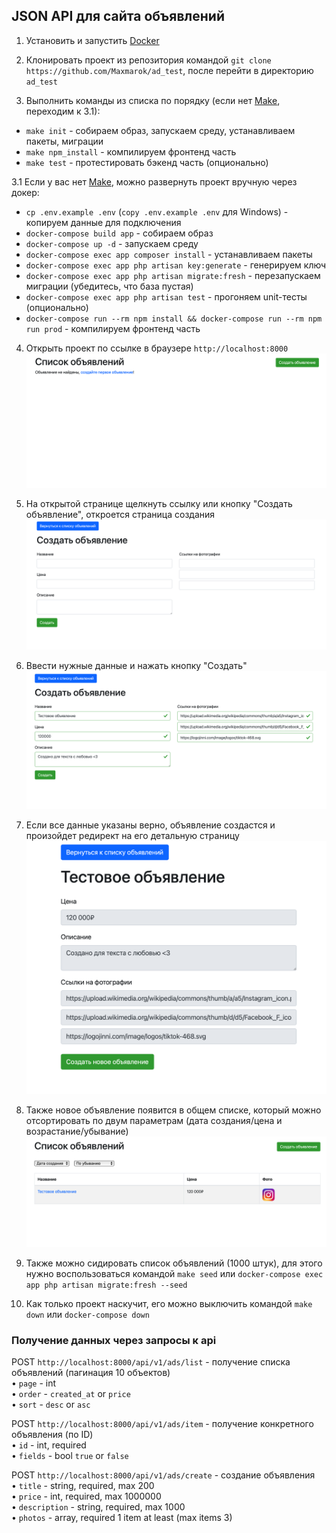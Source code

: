 ##  JSON API для сайта объявлений

1. Установить и запустить [Docker](https://hub.docker.com)  

2. Клонировать проект из репозитория командой `git clone https://github.com/Maxmarok/ad_test`, после перейти в директорию `ad_test`  

3. Выполнить команды из списка по порядку (если нет [Make](https://makefiletutorial.com), переходим к 3.1):  
  - `make init` - собираем образ, запускаем среду, устанавливаем пакеты, миграции  
  - `make npm_install` - компилируем фронтенд часть  
  - `make test` - протестировать бэкенд часть (опционально)  

3.1 Если у вас нет [Make](https://makefiletutorial.com), можно развернуть проект вручную через докер:  
  - `cp .env.example .env` (`copy .env.example .env` для Windows) - копируем данные для подключения  
  - `docker-compose build app` - собираем образ  
  - `docker-compose up -d` - запускаем среду  
  - `docker-compose exec app composer install` - устанавливаем пакеты  
  - `docker-compose exec app php artisan key:generate` - генерируем ключ  
  - `docker-compose exec app php artisan migrate:fresh` - перезапускаем миграции (убедитесь, что база пустая)  
  - `docker-compose exec app php artisan test` - прогоняем unit-тесты (опционально)  
  - `docker-compose run --rm npm install && docker-compose run --rm npm run prod` - компилируем фронтенд часть  

4. Открыть проект по ссылке в браузере `http://localhost:8000`  
![Empty List Page](public/img/test1.png)  

5. На открытой странице щелкнуть ссылку или кнопку "Создать объявление", откроется страница создания  
![Empty Create Page](public/img/test2.png)  

6. Ввести нужные данные и нажать кнопку "Создать"  
![Fill Create Page](public/img/test3.png)  

7. Если все данные указаны верно, объявление создастся и произойдет редирект на его детальную страницу  
![Item Page](public/img/test4.png)  

8. Также новое объявление появится в общем списке, который можно отсортировать по двум параметрам (дата создания/цена и возрастание/убывание)  
![Fill List Page](public/img/test5.png)  

9. Также можно сидировать список объявлений (1000 штук), для этого нужно воспользоваться командой `make seed` или `docker-compose exec app php artisan migrate:fresh --seed`  

10. Как только проект наскучит, его можно выключить командой `make down` или `docker-compose down`  


### Получение данных через запросы к api  

POST `http://localhost:8000/api/v1/ads/list` - получение списка объявлений (пагинация 10 объектов)  
  • `page` - int  
  • `order` - `created_at` or `price`  
  • `sort` - `desc` or `asc`  

POST `http://localhost:8000/api/v1/ads/item` - получение конкретного объявления (по ID)  
  • `id` - int, required  
  • `fields` - bool `true` or `false`  

POST `http://localhost:8000/api/v1/ads/create` - создание объявления  
  • `title` - string, required, max 200  
  • `price` - int, required, max 1000000  
  • `description` - string, required, max 1000  
  • `photos` - array, required 1 item at least (max items 3)  
